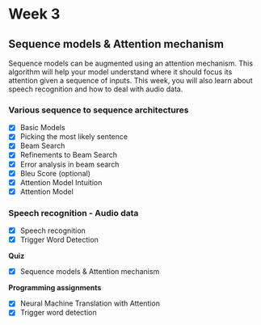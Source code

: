 # Week 3

## Sequence models & Attention mechanism

Sequence models can be augmented using an attention mechanism. This algorithm will help your model understand where it should focus its attention given a sequence of inputs. This week, you will also learn about speech recognition and how to deal with audio data.

### Various sequence to sequence architectures
- [x] Basic Models
- [x] Picking the most likely sentence
- [x] Beam Search
- [x] Refinements to Beam Search
- [x] Error analysis in beam search
- [x] Bleu Score (optional)
- [x] Attention Model Intuition
- [x] Attention Model

### Speech recognition - Audio data
- [x] Speech recognition
- [x] Trigger Word Detection

**Quiz**
- [x] Sequence models & Attention mechanism

**Programming assignments**
- [x] Neural Machine Translation with Attention
- [x] Trigger word detection
